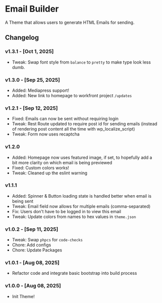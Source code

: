 # Email Builder

A Theme that allows users to generate HTML Emails for sending.

## Changelog

### v1.3.1 - [Oct 1, 2025]

- Tweak: Swap font style from `balance` to `pretty` to make type look less dumb.

### v1.3.0 - [Sep 25, 2025]

- Added: Mediapress support!
- Added: New link to homepage to workfront project `/updates`

### v1.2.1 - [Sep 12, 2025]

- Fixed: Emails can now be sent without requiring login
- Tweak: Rest Route updated to require post id for sending emails (instead of rendering post content all the time with wp_localize_script)
- Tweak: Form now uses recaptcha

### v1.2.0

- Added: Homepage now uses featured image, if set, to hopefully add a bit more clarity on which email is being previewed
- Fixed: Custom colors works!
- Tweak: Cleaned up the eslint warning

### v1.1.1

-   Added: Spinner & Button loading state is handled better when email is being sent
-   Tweak: Email field now allows for multiple emails (comma-separated)
-   Fix: Users don't have to be logged in to view this email
-   Tweak: Update colors from names to hex values in `theme.json`


### v1.0.2 - [Sep 11, 2025]

-   Tweak: Swap `phpcs` for `code-checks`
-   Chore: Add configs
-   Chore: Update Packages

### v1.0.1 - [Aug 08, 2025]

-   Refactor code and integrate basic bootstrap into build process

### v1.0.0 - [Aug 08, 2025]

-   Init Theme!
